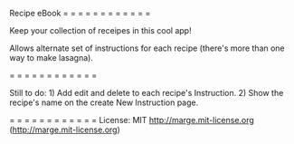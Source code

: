 Recipe eBook
= = = = = = = = = = = =

Keep your collection of receipes in this cool app!

Allows alternate set of instructions for each recipe (there's more than one way to make lasagna).


= = = = = = = = = = = =

Still to do:  1) Add edit and delete to each recipe's Instruction. 2) Show the recipe's name on the create New Instruction page.

= = = = = = = = = = = =
License:
MIT http://marge.mit-license.org (http://marge.mit-license.org)
